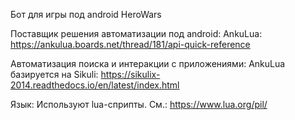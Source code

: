 Бот для игры под android HeroWars

Поставщик решения автоматизации под android:
AnkuLua: https://ankulua.boards.net/thread/181/api-quick-reference

Автоматизация поиска и интеракции с приложениями:
AnkuLua базируется на Sikuli: https://sikulix-2014.readthedocs.io/en/latest/index.html

Язык:
Используют lua-сприпты. См.: https://www.lua.org/pil/
